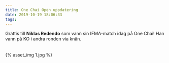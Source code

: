 ```yaml
---
title: One Chai Open uppdatering
date: 2019-10-19 18:06:33
tags:
---
```


Grattis till **Niklas Redendo** som vann sin IFMA-match idag på One Chai! Han vann på KO i andra ronden via knän.

<div style="padding-top: 20px; padding-bottom: 20px; width: 100%; margin: 0 auto;">
	{% asset_img 1.jpg %}
</div>